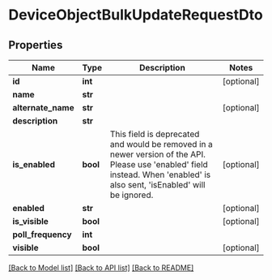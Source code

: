 # DeviceObjectBulkUpdateRequestDto

## Properties
Name | Type | Description | Notes
------------ | ------------- | ------------- | -------------
**id** | **int** |  | [optional] 
**name** | **str** |  | 
**alternate_name** | **str** |  | [optional] 
**description** | **str** |  | 
**is_enabled** | **bool** | This field is deprecated and would be removed in a newer version of the API. Please use &#x27;enabled&#x27; field instead. When &#x27;enabled&#x27; is also sent, &#x27;isEnabled&#x27; will be ignored. | [optional] 
**enabled** | **str** |  | [optional] 
**is_visible** | **bool** |  | [optional] 
**poll_frequency** | **int** |  | 
**visible** | **bool** |  | [optional] 

[[Back to Model list]](../README.md#documentation-for-models) [[Back to API list]](../README.md#documentation-for-api-endpoints) [[Back to README]](../README.md)

